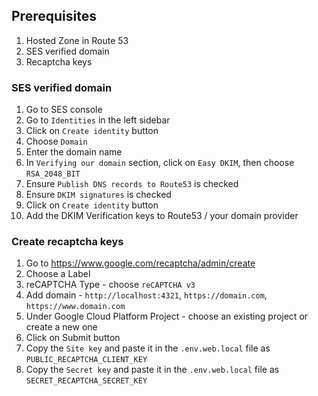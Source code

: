 ## Prerequisites

1. Hosted Zone in Route 53
2. SES verified domain
3. Recaptcha keys

### SES verified domain

1. Go to SES console
2. Go to `Identities` in the left sidebar
3. Click on `Create identity` button
4. Choose `Domain`
5. Enter the domain name
6. In `Verifying our domain` section, click on `Easy DKIM`, then choose `RSA_2048_BIT`
7. Ensure `Publish DNS records to Route53` is checked
8. Ensure `DKIM signatures` is checked
9. Click on `Create identity` button
10. Add the DKIM Verification keys to Route53 / your domain provider

### Create recaptcha keys

1. Go to https://www.google.com/recaptcha/admin/create
2. Choose a Label
3. reCAPTCHA Type - choose `reCAPTCHA v3`
4. Add domain - `http://localhost:4321`, `https://domain.com`, `https://www.domain.com`
5. Under Google Cloud Platform Project - choose an existing project or create a new one
6. Click on Submit button
7. Copy the `Site key` and paste it in the `.env.web.local` file as `PUBLIC_RECAPTCHA_CLIENT_KEY`
8. Copy the `Secret key` and paste it in the `.env.web.local` file as `SECRET_RECAPTCHA_SECRET_KEY`

